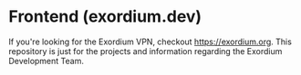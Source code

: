 # Frontend (exordium.dev)

If you're looking for the Exordium VPN, checkout https://exordium.org. This repository is just for the projects and information regarding the Exordium Development Team.
